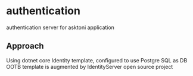 # authentication
authentication server for asktoni application

Approach
--------
Using dotnet core Identity template, configured to use Postgre SQL as DB
OOTB template is augmented by IdentityServer open source project